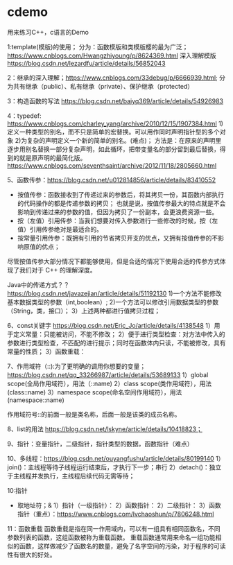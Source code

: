 # cdemo

用来练习C++，c语言的Demo

1:template(模版)的使用；
分为：函数模版和类模版樱的最为广泛；
https://www.cnblogs.com/Hwangzhiyoung/p/8624369.html
深入理解模版
https://blog.csdn.net/lezardfu/article/details/56852043

2：继承的深入理解；https://www.cnblogs.com/33debug/p/6666939.html;
分为共有继承（public）、私有继承（private）、保护继承（protected）

3：构造函数的写法
https://blog.csdn.net/baiyq369/article/details/54926983

4：typedef: https://www.cnblogs.com/charley_yang/archive/2010/12/15/1907384.html
1)定义一种类型的别名，而不只是简单的宏替换。可以用作同时声明指针型的多个对象
2)为复杂的声明定义一个新的简单的别名。(难点)；
方法是：在原来的声明里逐步用别名替换一部分复杂声明，如此循环，把带变量名的部分留到最后替换，得到的就是原声明的最简化版。
https://www.cnblogs.com/seventhsaint/archive/2012/11/18/2805660.html

5、函数传参：https://blog.csdn.net/u012814856/article/details/83410552
- 按值传参：函数接收到了传递过来的参数后，将其拷贝一份，其函数内部执行的代码操作的都是传递参数的拷贝；
           也就是说，按值传参最大的特点就是不会影响到传递过来的参数的值，但因为拷贝了一份副本，会更浪费资源一些。
- 按（左值）引用传参：当我们想要对传入参数进行一些修改的时候，按（左值）引用传参绝对是最适合的。
- 按常量引用传参：既拥有引用的节省拷贝开支的优点，又拥有按值传参的不影响原值的优点；

尽管按值传参大部分情况下都能够使用，但是合适的情况下使用合适的传参方式体现了我们对于 C++ 的理解深度。

Java中的传递方式？？https://blog.csdn.net/javazejian/article/details/51192130
1)一个方法不能修改基本数据类型的参数（int,boolean）;
2)一个方法可以修改引用数据类型的参数（String，类，接口）；
3）上述两种都进行值拷贝过程；

6、const关键字  https://blog.csdn.net/Eric_Jo/article/details/4138548
1）用于定义常量：只能被访问，不能不修改；
2）便于进行类型检查：对方法中传入的参数进行类型检查，不匹配的进行提示；同时在函数体内只读，不能被修改，具有常量的性质；
3）函数重载：

7、作用域符（::):为了更明确的调用你想要的变量；https://blog.csdn.net/qq_33266987/article/details/53689133
1）global scope(全局作用域符），用法（::name)
2）class scope(类作用域符），用法(class::name)
3）namespace scope(命名空间作用域符），用法(namespace::name)

作用域符号::的前面一般是类名称，后面一般是该类的成员名称。

8、list的用法 https://blog.csdn.net/lskyne/article/details/10418823；

9、指针：变量指针，二级指针，指针类型的数据，函数指针（难点）

10、多线程：https://blog.csdn.net/ouyangfushu/article/details/80199140
1）join()：主线程等待子线程运行结束后，才执行下一步；串行
2）detach()：独立于主线程并发执行，主线程后续代码无需等待；

10:指针
* 取地址符；&
1）指针（一级指针）：
2）函数指针：
2）二级指针：
3）函数指针（重点）：https://www.cnblogs.com/lvchaoshun/p/7806248.html

11：函数重载
函数重载是指在同一作用域内，可以有一组具有相同函数名，不同参数列表的函数，这组函数被称为重载函数。
重载函数通常用来命名一组功能相似的函数，这样做减少了函数名的数量，避免了名字空间的污染，对于程序的可读性有很大的好处。



